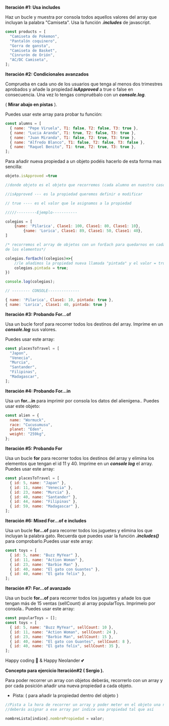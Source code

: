 **Iteración #1: Usa includes**

Haz un bucle y muestra por consola todos aquellos valores del array que incluyan la palabra "Camiseta". Usa la función .**_includes_** de javascript.

```jsx
const products = [
  "Camiseta de Pokemon",
  "Pantalón coquinero",
  "Gorra de gansta",
  "Camiseta de Basket",
  "Cinrurón de Orión",
  "AC/DC Camiseta",
];
```

**Iteración #2: Condicionales avanzados**

Comprueba en cada uno de los usuarios que tenga al menos dos trimestres aprobados y añade la propiedad **_isApproved_** a true o false en consecuencia. Una vez lo tengas compruébalo con un **_console.log_**.

( **Mirar abajo en pistas** ).

Puedes usar este array para probar tu función:

```jsx
const alumns = [
  { name: "Pepe Viruela", T1: false, T2: false, T3: true },
  { name: "Lucia Aranda", T1: true, T2: false, T3: true },
  { name: "Juan Miranda", T1: false, T2: true, T3: true },
  { name: "Alfredo Blanco", T1: false, T2: false, T3: false },
  { name: "Raquel Benito", T1: true, T2: true, T3: true },
];
```

Para añadir nueva propiedad a un objeto podéis hacerlo de esta forma mas sencilla:

```jsx
objeto.isApproved =true

//donde objeto es el objeto que recorremos (cada alumno en nuestro caso)

//isApproved --- es la propiedad queremos definir o modificar

// true ---- es el valor que le asignamos a la propiedad

/////---------Ejemplo-----------

colegios = [
    {name: 'Pilarica', Clase1: 100, Clase1: 80, Clase1: 10},
		{name: 'Lorica', Clase1: 89, Clase1: 50, Clase1: 40},
]

/* recorremos el array de objetos con un forEach para quedarnos en cada uno
de los elementos*/

colegios.forEach((colegios)=>{
	//le añadimos la propiedad nueva llamada "pintada" y el valor = true
	colegios.pintada = true;
})

console.log(colegios);

// -------- CONSOLE--------------

{ name: 'Pilarica', Clase1: 10, pintada: true },
{ name: 'Lorica', Clase1: 40, pintada: true }

```

**Iteración #3: Probando For...of**

Usa un bucle forof para recorrer todos los destinos del array. Imprime en un **_console.log_** sus valores.

Puedes usar este array:

```jsx
const placesToTravel = [
  "Japon",
  "Venecia",
  "Murcia",
  "Santander",
  "Filipinas",
  "Madagascar",
];
```

**Iteración #4: Probando For...in**

Usa un **for...in** para imprimir por consola los datos del alienígena.. Puedes usar este objeto:

```jsx
const alien = {
  name: "Wormuck",
  race: "Cucusumusu",
  planet: "Eden",
  weight: "259kg",
};
```

**Iteración #5: Probando For**

Usa un bucle **for** para recorrer todos los destinos del array y elimina los elementos que tengan el id 11 y 40. Imprime en un **_console log_** el array. Puedes usar este array:

```jsx
const placesToTravel = [
  { id: 5, name: "Japan" },
  { id: 11, name: "Venecia" },
  { id: 23, name: "Murcia" },
  { id: 40, name: "Santander" },
  { id: 44, name: "Filipinas" },
  { id: 59, name: "Madagascar" },
];
```

**Iteración #6: Mixed For...of e includes**

Usa un bucle **for...of** para recorrer todos los juguetes y elimina los que incluyan la palabra gato. Recuerda que puedes usar la función **_.includes()_** para comprobarlo.Puedes usar este array:

```jsx
const toys = [
  { id: 5, name: "Buzz MyYear" },
  { id: 11, name: "Action Woman" },
  { id: 23, name: "Barbie Man" },
  { id: 40, name: "El gato con Guantes" },
  { id: 40, name: "El gato felix" },
];
```

**Iteración #7: For...of avanzado**

Usa un bucle **for...of** para recorrer todos los juguetes y añade los que tengan más de 15 ventas (sellCount) al array popularToys. Imprimelo por consola.. Puedes usar este array:

```jsx
const popularToys = [];
const toys = [
  { id: 5, name: "Buzz MyYear", sellCount: 10 },
  { id: 11, name: "Action Woman", sellCount: 24 },
  { id: 23, name: "Barbie Man", sellCount: 15 },
  { id: 40, name: "El gato con Guantes", sellCount: 8 },
  { id: 40, name: "El gato felix", sellCount: 35 },
];
```

Happy coding 🌟 & Happy Neolander 💕

**Concepto para ejercicio Iteración#2 ( Sergio ).**

Para poder recorrer un array con objetos deberás, recorrerlo con un array y por cada posición añadir una nueva propiedad a cada objeto.

- Pista: ( para añadir la propiedad dentro del objeto )

```jsx
//Pista a la hora de recorrer un array y poder meter en el objeto una nueva propiedad
//deberás asignar a ese array por indice una propiedad tal que así

nombreLista[indice].nombrePropiedad = valor;
```
